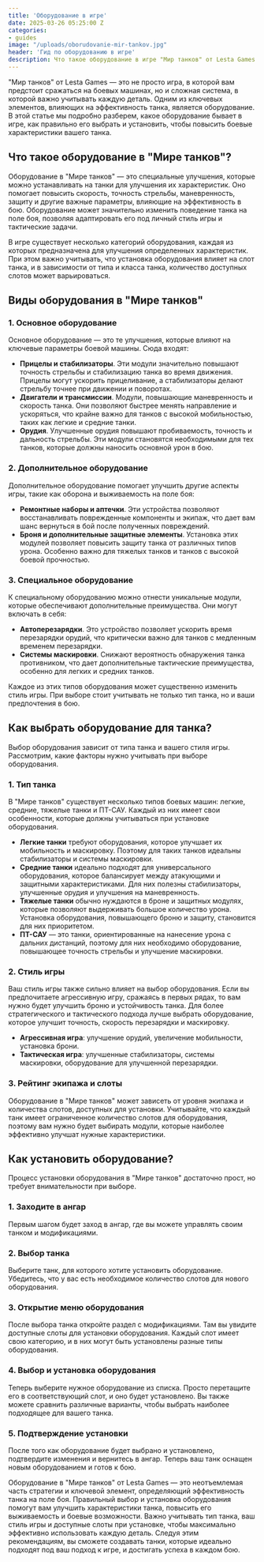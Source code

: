 ```yaml
---
title: 'Оборудование в игре'
date: 2025-03-26 05:25:00 Z
categories:
- guides
image: "/uploads/oborudovanie-mir-tankov.jpg"
header: 'Гид по оборудованию в игре'
description: Что такое оборудование в игре "Мир танков" от Lesta Games: какое бывает, как выбрать и установить оборудование на технику.
---
```


"Мир танков" от Lesta Games — это не просто игра, в которой вам предстоит сражаться на боевых машинах, но и сложная система, в которой важно учитывать каждую деталь. Одним из ключевых элементов, влияющих на эффективность танка, является оборудование. В этой статье мы подробно разберем, какое оборудование бывает в игре, как правильно его выбрать и установить, чтобы повысить боевые характеристики вашего танка.

## Что такое оборудование в "Мире танков"?

Оборудование в "Мире танков" — это специальные улучшения, которые можно устанавливать на танки для улучшения их характеристик. Оно помогает повысить скорость, точность стрельбы, маневренность, защиту и другие важные параметры, влияющие на эффективность в бою. Оборудование может значительно изменить поведение танка на поле боя, позволяя адаптировать его под личный стиль игры и тактические задачи.

В игре существует несколько категорий оборудования, каждая из которых предназначена для улучшения определенных характеристик. При этом важно учитывать, что установка оборудования влияет на слот танка, и в зависимости от типа и класса танка, количество доступных слотов может варьироваться.

## Виды оборудования в "Мире танков"

### 1. Основное оборудование

Основное оборудование — это те улучшения, которые влияют на ключевые параметры боевой машины. Сюда входят:

- **Прицелы и стабилизаторы**. Эти модули значительно повышают точность стрельбы и стабилизацию танка во время движения. Прицелы могут ускорить прицеливание, а стабилизаторы делают стрельбу точнее при движении и поворотах.
- **Двигатели и трансмиссии**. Модули, повышающие маневренность и скорость танка. Они позволяют быстрее менять направление и ускоряться, что крайне важно для танков с высокой мобильностью, таких как легкие и средние танки.
- **Орудия**. Улучшенные орудия повышают пробиваемость, точность и дальность стрельбы. Эти модули становятся необходимыми для тех танков, которые должны наносить основной урон в бою.

### 2. Дополнительное оборудование

Дополнительное оборудование помогает улучшить другие аспекты игры, такие как оборона и выживаемость на поле боя:

- **Ремонтные наборы и аптечки**. Эти устройства позволяют восстанавливать поврежденные компоненты и экипаж, что дает вам шанс вернуться в бой после полученных повреждений.
- **Броня и дополнительные защитные элементы**. Установка этих модулей позволяет повысить защиту танка от различных типов урона. Особенно важно для тяжелых танков и танков с высокой боевой прочностью.

### 3. Специальное оборудование

К специальному оборудованию можно отнести уникальные модули, которые обеспечивают дополнительные преимущества. Они могут включать в себя:

- **Автоперезарядки**. Это устройство позволяет ускорить время перезарядки орудий, что критически важно для танков с медленным временем перезарядки.
- **Системы маскировки**. Снижают вероятность обнаружения танка противником, что дает дополнительные тактические преимущества, особенно для легких и средних танков.

Каждое из этих типов оборудования может существенно изменить стиль игры. При выборе стоит учитывать не только тип танка, но и ваши предпочтения в бою.

## Как выбрать оборудование для танка?

Выбор оборудования зависит от типа танка и вашего стиля игры. Рассмотрим, какие факторы нужно учитывать при выборе оборудования.

### 1. Тип танка

В "Мире танков" существует несколько типов боевых машин: легкие, средние, тяжелые танки и ПТ-САУ. Каждый из них имеет свои особенности, которые должны учитываться при установке оборудования.

- **Легкие танки** требуют оборудования, которое улучшает их мобильность и маскировку. Поэтому для таких танков идеальны стабилизаторы и системы маскировки.
- **Средние танки** идеально подходят для универсального оборудования, которое балансирует между атакующими и защитными характеристиками. Для них полезны стабилизаторы, улучшенные орудия и улучшения на маневренность.
- **Тяжелые танки** обычно нуждаются в броне и защитных модулях, которые позволяют выдерживать большое количество урона. Установка оборудования, повышающего броню и защиту, становится для них приоритетом.
- **ПТ-САУ** — это танки, ориентированные на нанесение урона с дальних дистанций, поэтому для них необходимо оборудование, повышающее точность стрельбы и улучшение маскировки.

### 2. Стиль игры

Ваш стиль игры также сильно влияет на выбор оборудования. Если вы предпочитаете агрессивную игру, сражаясь в первых рядах, то вам нужно будет улучшить броню и устойчивость танка. Для более стратегического и тактического подхода лучше выбрать оборудование, которое улучшит точность, скорость перезарядки и маскировку.

- **Агрессивная игра**: улучшение орудий, увеличение мобильности, установка брони.
- **Тактическая игра**: улучшенные стабилизаторы, системы маскировки, оборудование для улучшенной перезарядки.

### 3. Рейтинг экипажа и слоты

Оборудование в "Мире танков" может зависеть от уровня экипажа и количества слотов, доступных для установки. Учитывайте, что каждый танк имеет ограниченное количество слотов для оборудования, поэтому вам нужно будет выбирать модули, которые наиболее эффективно улучшат нужные характеристики.

## Как установить оборудование?

Процесс установки оборудования в "Мире танков" достаточно прост, но требует внимательности при выборе.

### 1. Заходите в ангар

Первым шагом будет заход в ангар, где вы можете управлять своим танком и модификациями.

### 2. Выбор танка

Выберите танк, для которого хотите установить оборудование. Убедитесь, что у вас есть необходимое количество слотов для нового оборудования.

### 3. Открытие меню оборудования

После выбора танка откройте раздел с модификациями. Там вы увидите доступные слоты для установки оборудования. Каждый слот имеет свою категорию, и в них могут быть установлены разные типы оборудования.

### 4. Выбор и установка оборудования

Теперь выберите нужное оборудование из списка. Просто перетащите его в соответствующий слот, и оно будет установлено. Вы также можете сравнить различные варианты, чтобы выбрать наиболее подходящее для вашего танка.

### 5. Подтверждение установки

После того как оборудование будет выбрано и установлено, подтвердите изменения и вернитесь в ангар. Теперь ваш танк оснащен новым оборудованием и готов к бою.

Оборудование в "Мире танков" от Lesta Games — это неотъемлемая часть стратегии и ключевой элемент, определяющий эффективность танка на поле боя. Правильный выбор и установка оборудования помогут вам улучшить характеристики танка, повысить его выживаемость и боевые возможности. Важно учитывать тип танка, ваш стиль игры и доступные слоты при установке, чтобы максимально эффективно использовать каждую деталь. Следуя этим рекомендациям, вы сможете создавать танки, которые идеально подходят под ваш подход к игре, и достигать успеха в каждом бою.